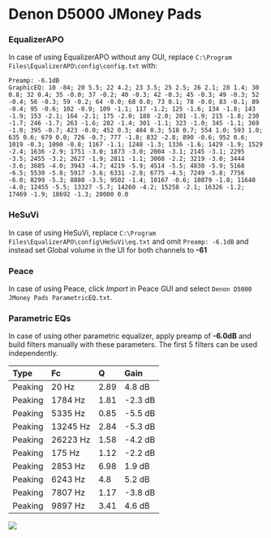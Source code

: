 # Denon D5000 JMoney Pads

### EqualizerAPO
In case of using EqualizerAPO without any GUI, replace `C:\Program Files\EqualizerAPO\config\config.txt`
with:
```
Preamp: -6.1dB
GraphicEQ: 10 -84; 20 5.5; 22 4.2; 23 3.5; 25 2.5; 26 2.1; 28 1.4; 30 0.8; 32 0.4; 35 -0.0; 37 -0.2; 40 -0.3; 42 -0.3; 45 -0.3; 49 -0.3; 52 -0.4; 56 -0.3; 59 -0.2; 64 -0.0; 68 0.0; 73 0.1; 78 -0.0; 83 -0.1; 89 -0.4; 95 -0.6; 102 -0.9; 109 -1.1; 117 -1.2; 125 -1.6; 134 -1.8; 143 -1.9; 153 -2.1; 164 -2.1; 175 -2.0; 188 -2.0; 201 -1.9; 215 -1.8; 230 -1.7; 246 -1.7; 263 -1.6; 282 -1.4; 301 -1.1; 323 -1.0; 345 -1.1; 369 -1.0; 395 -0.7; 423 -0.0; 452 0.3; 484 0.3; 518 0.7; 554 1.0; 593 1.0; 635 0.6; 679 0.0; 726 -0.7; 777 -1.8; 832 -2.8; 890 -0.6; 952 0.6; 1019 -0.3; 1090 -0.8; 1167 -1.1; 1248 -1.3; 1336 -1.6; 1429 -1.9; 1529 -2.4; 1636 -2.9; 1751 -3.0; 1873 -3.0; 2004 -3.1; 2145 -3.1; 2295 -3.5; 2455 -3.2; 2627 -1.9; 2811 -1.1; 3008 -2.2; 3219 -3.0; 3444 -3.6; 3685 -4.0; 3943 -4.7; 4219 -5.9; 4514 -5.5; 4830 -5.9; 5168 -6.5; 5530 -5.8; 5917 -3.6; 6331 -2.8; 6775 -4.5; 7249 -5.8; 7756 -6.0; 8299 -5.3; 8880 -3.5; 9502 -1.4; 10167 -0.6; 10879 -1.8; 11640 -4.0; 12455 -5.5; 13327 -5.7; 14260 -4.2; 15258 -2.1; 16326 -1.2; 17469 -1.9; 18692 -1.3; 20000 0.0
```

### HeSuVi
In case of using HeSuVi, replace `C:\Program Files\EqualizerAPO\config\HeSuVi\eq.txt` and omit `Preamp:
-6.1dB` and instead set Global volume in the UI for both channels to **-61**

### Peace
In case of using Peace, click *Import* in Peace GUI and select `Denon D5000 JMoney Pads ParametricEQ.txt`.

### Parametric EQs
In case of using other parametric equalizer, apply preamp of **-6.0dB** and build filters manually with
these parameters. The first 5 filters can be used independently.

| Type    | Fc       |    Q | Gain    |
|:--------|:---------|:-----|:--------|
| Peaking | 20 Hz    | 2.89 | 4.8 dB  |
| Peaking | 1784 Hz  | 1.81 | -2.3 dB |
| Peaking | 5335 Hz  | 0.85 | -5.5 dB |
| Peaking | 13245 Hz | 2.84 | -5.3 dB |
| Peaking | 26223 Hz | 1.58 | -4.2 dB |
| Peaking | 175 Hz   | 1.12 | -2.2 dB |
| Peaking | 2853 Hz  | 6.98 | 1.9 dB  |
| Peaking | 6243 Hz  | 4.8  | 5.2 dB  |
| Peaking | 7807 Hz  | 1.17 | -3.8 dB |
| Peaking | 9897 Hz  | 3.41 | 4.6 dB  |

![](https://raw.githubusercontent.com/jaakkopasanen/AutoEq/master/results/innerfidelity/sbaf-serious/Denon%20D5000%20JMoney%20Pads/Denon%20D5000%20JMoney%20Pads.png)
